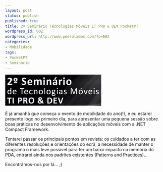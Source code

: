 ```yaml
---
layout: post
status: publish
published: true
title: 2º Seminário Tecnologias Móveis IT PRO & DEV PocketPT
wordpress_id: 602
wordpress_url: http://www.pedrolamas.com/?p=602
categories:
- Mobilidade
tags:
- PocketPT
- Seminário
---
```

[![2º Seminário Tecnologias Móveis IT PRO & DEV PocketPT](wp-content/uploads/2009/02/2c2ba-seminario-tecnologias-moveis-it-pro-dev-pocketpt.jpg "2º Seminário Tecnologias Móveis IT PRO & DEV PocketPT")](http://www.mtechseminar.com/09/)

É já amanhã que começa o evento de mobilidade do ano(!), e eu estarei presente logo no primeiro dia, para apresentar uma pequena sessão sobre boas práticas no desenvolvimento de aplicações móveis com a .NET Compact Framework.

Tentarei passar os principais pontos em revista: os cuidados a ter com as diferentes resoluções e orientações do ecrã, a necessidade de manter o programa o mais leve possível para ter um baixo impacto na memória do PDA, entrarei ainda nos padrões existentes (Patterns and Practices)...

Encontrámos-nos por lá... ;)
